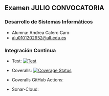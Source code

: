 ## Examen JULIO CONVOCATORIA
### Desarrollo de Sistemas Informáticos

- Alumna: Andrea Calero Caro
- alu0101202952@ull.edu.es


### Integración Continua
- Test:
[![Test](https://github.com/ULL-ESIT-INF-DSI-2021/examen-julio-alu0101202952AndreaCaleroCaro-ejercicio1/actions/workflows/test.yml/badge.svg)](https://github.com/ULL-ESIT-INF-DSI-2021/examen-julio-alu0101202952AndreaCaleroCaro-ejercicio1/actions/workflows/test.yml)

- Coveralls:
[![Coverage Status](https://coveralls.io/repos/github/ULL-ESIT-INF-DSI-2021/examen-julio-alu0101202952AndreaCaleroCaro-ejercicio1/badge.svg?branch=master)](https://coveralls.io/github/ULL-ESIT-INF-DSI-2021/examen-julio-alu0101202952AndreaCaleroCaro-ejercicio1?branch=master)

- Coveralls GitHub Actions:


- Sonar-Cloud:

